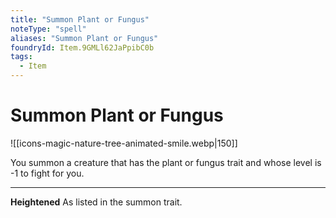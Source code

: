```yaml
---
title: "Summon Plant or Fungus"
noteType: "spell"
aliases: "Summon Plant or Fungus"
foundryId: Item.9GMLl62JaPpibC0b
tags:
  - Item
---
```


# Summon Plant or Fungus
![[icons-magic-nature-tree-animated-smile.webp|150]]

You summon a creature that has the plant or fungus trait and whose level is -1 to fight for you.

* * *

**Heightened** As listed in the summon trait.
